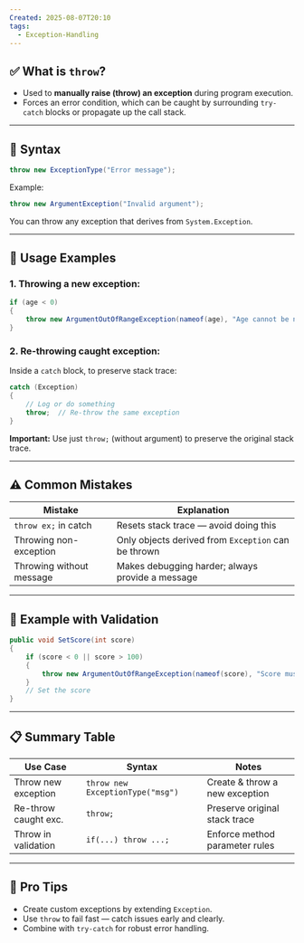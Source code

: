 ```yaml
---
Created: 2025-08-07T20:10
tags:
  - Exception-Handling
---
```

## ✅ What is `throw`?

- Used to **manually raise (throw) an exception** during program execution.
- Forces an error condition, which can be caught by surrounding `try-catch` blocks or propagate up the call stack.

---

## 🧠 Syntax

```C#
throw new ExceptionType("Error message");
```

Example:

```C#
throw new ArgumentException("Invalid argument");
```

You can throw any exception that derives from `System.Exception`.

---

## 🧾 Usage Examples

### 1. Throwing a new exception:

```C#
if (age < 0)
{
    throw new ArgumentOutOfRangeException(nameof(age), "Age cannot be negative.");
}
```

### 2. Re-throwing caught exception:

Inside a `catch` block, to preserve stack trace:

```C#
catch (Exception)
{
    // Log or do something
    throw;  // Re-throw the same exception
}
```

**Important:** Use just `throw;` (without argument) to preserve the original stack trace.

---

## ⚠️ Common Mistakes

|Mistake|Explanation|
|---|---|
|`throw ex;` in catch|Resets stack trace — avoid doing this|
|Throwing non-exception|Only objects derived from `Exception` can be thrown|
|Throwing without message|Makes debugging harder; always provide a message|

---

## 🧪 Example with Validation

```C#
public void SetScore(int score)
{
    if (score < 0 || score > 100)
    {
        throw new ArgumentOutOfRangeException(nameof(score), "Score must be between 0 and 100.");
    }
    // Set the score
}
```

---

## 📋 Summary Table

|Use Case|Syntax|Notes|
|---|---|---|
|Throw new exception|`throw new ExceptionType("msg")`|Create & throw a new exception|
|Re-throw caught exc.|`throw;`|Preserve original stack trace|
|Throw in validation|`if(...) throw ...;`|Enforce method parameter rules|

---

## 🧠 Pro Tips

- Create custom exceptions by extending `Exception`.
- Use `throw` to fail fast — catch issues early and clearly.
- Combine with `try-catch` for robust error handling.
